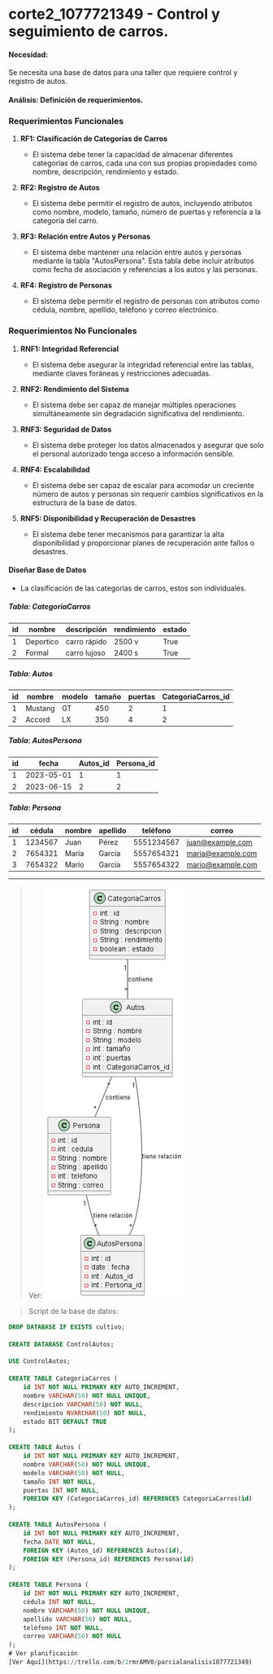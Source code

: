 # corte2_1077721349 - Control y seguimiento de carros.

#### Necesidad:
Se necesita una base de datos para una taller que requiere control y registro de autos.

#### Análisis: Definición de requerimientos.
### Requerimientos Funcionales

1. **RF1: Clasificación de Categorías de Carros**
   - El sistema debe tener la capacidad de almacenar diferentes categorías de carros, cada una con sus propias propiedades como nombre, descripción, rendimiento y estado.

2. **RF2: Registro de Autos**
   - El sistema debe permitir el registro de autos, incluyendo atributos como nombre, modelo, tamaño, número de puertas y referencia a la categoría del carro.

3. **RF3: Relación entre Autos y Personas**
   - El sistema debe mantener una relación entre autos y personas mediante la tabla "AutosPersona". Esta tabla debe incluir atributos como fecha de asociación y referencias a los autos y las personas.

4. **RF4: Registro de Personas**
   - El sistema debe permitir el registro de personas con atributos como cédula, nombre, apellido, teléfono y correo electrónico.

### Requerimientos No Funcionales

1. **RNF1: Integridad Referencial**
   - El sistema debe asegurar la integridad referencial entre las tablas, mediante claves foráneas y restricciones adecuadas.

2. **RNF2: Rendimiento del Sistema**
   - El sistema debe ser capaz de manejar múltiples operaciones simultáneamente sin degradación significativa del rendimiento.

3. **RNF3: Seguridad de Datos**
   - El sistema debe proteger los datos almacenados y asegurar que solo el personal autorizado tenga acceso a información sensible.

4. **RNF4: Escalabilidad**
   - El sistema debe ser capaz de escalar para acomodar un creciente número de autos y personas sin requerir cambios significativos en la estructura de la base de datos.

5. **RNF5: Disponibilidad y Recuperación de Desastres**
   - El sistema debe tener mecanismos para garantizar la alta disponibilidad y proporcionar planes de recuperación ante fallos o desastres.


#### Diseñar Base de Datos

- La clasificación de las categorías de carros, estos son individuales.

##### Tabla: CategoriaCarros
| id  | nombre    | descripción | rendimiento | estado |
|-----|-----------|-------------|--------------|--------|
|  1  | Deportico | carro rápido| 2500 v       | True   |
|  2  | Formal    | carro lujoso| 2400 s       | True   |

##### Tabla: Autos
| id  | nombre  | modelo | tamaño | puertas | CategoriaCarros_id |
|-----|---------|--------|--------|---------|--------------------|
|  1  | Mustang | GT     | 450    | 2       | 1                  |
|  2  | Accord  | LX     | 350    | 4       | 2                  |

##### Tabla: AutosPersona
| id  | fecha       | Autos_id | Persona_id |
|-----|-------------|----------|------------|
|  1  | 2023-05-01  | 1        | 1          |
|  2  | 2023-06-15  | 2        | 2          |

##### Tabla: Persona
| id  | cédula  | nombre    | apellido  | teléfono  | correo            |
|-----|---------|-----------|-----------|-----------|------------------|
|  1  | 1234567 | Juan      | Pérez     | 5551234567| juan@example.com |
|  2  | 7654321 | María     | García    | 5557654321| maria@example.com|
|  3  | 7654322 | Marío     | García    | 5557654322| mario@example.com|

---

> Ver:
![modelo relacional](IMG/MR.png)

> Script de la base de datos:
```sql
DROP DATABASE IF EXISTS cultivo;

CREATE DATABASE ControlAutos;

USE ControlAutos;

CREATE TABLE CategoriaCarros (
    id INT NOT NULL PRIMARY KEY AUTO_INCREMENT,
    nombre VARCHAR(50) NOT NULL UNIQUE,
    descripcion VARCHAR(50) NOT NULL,
    rendimiento NVARCHAR(50) NOT NULL,
    estado BIT DEFAULT TRUE
);

CREATE TABLE Autos (
    id INT NOT NULL PRIMARY KEY AUTO_INCREMENT,
    nombre VARCHAR(50) NOT NULL UNIQUE,
    modelo VARCHAR(50) NOT NULL,
    tamaño INT NOT NULL,
    puertas INT NOT NULL,
    FOREIGN KEY (CategoriaCarros_id) REFERENCES CategoriaCarros(id)
);

CREATE TABLE AutosPersona (
    id INT NOT NULL PRIMARY KEY AUTO_INCREMENT,
    fecha DATE NOT NULL,
    FOREIGN KEY (Autos_id) REFERENCES Autos(id),
    FOREIGN KEY (Persona_id) REFERENCES Persona(id)
);

CREATE TABLE Persona (
    id INT NOT NULL PRIMARY KEY AUTO_INCREMENT,
    cédula INT NOT NULL,
    nombre VARCHAR(50) NOT NULL UNIQUE,
    apellido VARCHAR(50) NOT NULL,
    teléfono INT NOT NULL,
    correo VARCHAR(50) NOT NULL
);
# Ver planificación 
[Ver Aquí](https://trello.com/b/1rmrAMV0/parcialanalisis1077721349)
